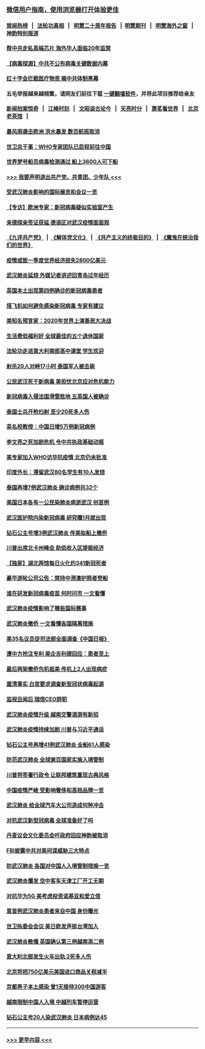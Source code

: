 ### [微信用户指南，使用浏览器打开体验更佳](https://github.com/gfw-breaker/banned-news1/blob/master/indexes/wechat-guide.md?t=0)
#### [禁闻热榜](热点新闻.md?t=0)  &nbsp;&nbsp;|&nbsp;&nbsp; [法轮功真相](https://github.com/gfw-breaker/truth/blob/master/README.md?t=0) &nbsp;&nbsp;|&nbsp;&nbsp; [明慧二十周年报告](https://github.com/gfw-breaker/mh-reports/blob/master/README.md?t=0) &nbsp;&nbsp;|&nbsp;&nbsp;[明慧期刊](https://github.com/gfw-breaker/mh-qikan) &nbsp;&nbsp;|&nbsp;&nbsp; [明慧海外之窗](https://github.com/gfw-breaker/mh-news/blob/master/README.md?t=0) &nbsp;&nbsp;|&nbsp;&nbsp; [神韵特别报道](https://github.com/gfw-breaker/mh-news/blob/master/shenyun.md?t=0)
#### [帮中共走私高端芯片 海外华人面临20年监禁](../pages/nsc418/n11855016.md?t=02101311) 
#### [【病毒探源】中共不公布病毒关键数据内幕](../pages/nsc418/n11856584.md?t=02101311) 
#### [红十字会拦截医疗物资 揭中共体制黑幕](../pages/nsc418/n11856750.md?t=02101311) 
#### 五毛举报越来越频繁，请网友们前往下载 [一键翻墙软件](https://github.com/gfw-breaker/ssr-accounts)，并将此项目推荐给亲友
#### [新闻拍案惊奇](https://github.com/gfw-breaker/banned-news1/blob/master/pages/link4.md) &nbsp;&nbsp;|&nbsp;&nbsp; [江峰时刻](https://github.com/gfw-breaker/banned-news1/blob/master/pages/link4.md) &nbsp;&nbsp;|&nbsp;&nbsp; [文昭谈古论今](https://github.com/gfw-breaker/banned-news1/blob/master/pages/link4.md) &nbsp;&nbsp;|&nbsp;&nbsp; [天亮时分](https://github.com/gfw-breaker/banned-news1/blob/master/pages/link4.md) &nbsp;&nbsp;|&nbsp;&nbsp; [萧茗看世界](https://github.com/gfw-breaker/banned-news1/blob/master/pages/link4.md) &nbsp;&nbsp;|&nbsp;&nbsp; [北京老茶馆](https://github.com/gfw-breaker/banned-news1/blob/master/pages/link4.md) &nbsp;&nbsp;|&nbsp;&nbsp; 
#### [暴风雨袭击欧洲 洪水暴发 数百航班取消](../pages/nsc418/n11856453.md?t=02101311) 
#### [世卫总干事：WHO专家团队已启程前往中国](../pages/nsc418/n11856612.md?t=02101311) 
#### [世界梦号船员病毒检测通过 船上3600人可下船](../pages/nsc418/n11856520.md?t=02101311) 
#### [>>> 我要声明退出共产党、共青团、少年队 <<<](https://github.com/begood0513/goodnews/blob/master/quit/letter.md) 
#### [受武汉肺炎影响的国际展览和会议一览](../pages/nsc418/n11856420.md?t=02101311) 
#### [【专访】欧洲专家：新冠病毒疑似实验室产生](../pages/nsc418/n11856378.md?t=02101311) 
#### [来德探亲签证获延 德语区对武汉疫情面面观](../pages/nsc418/n11856283.md?t=02101311) 
#### [《九评共产党》](https://github.com/begood0513/9ping.md/blob/master/README.md) &nbsp;|&nbsp; [《解体党文化》](../../../../jtdwh.md/blob/master/README.md)  &nbsp;|&nbsp; [《共产主义的终极目的》](../../../../gczydzjmd.md/blob/master/README.md) &nbsp;|&nbsp; [《魔鬼在统治我们的世界》](../../../../mgztzwmdsj.md/blob/master/README.md) 
#### [疫情或致一季度世界经济损失2800亿美元](../pages/nsc418/n11855639.md?t=02101311) 
#### [武汉肺炎延烧 外媒记者讲述回青岛过年经历](../pages/nsc418/n11856159.md?t=02101311) 
#### [英国本土出现第四例确诊的新冠病毒患者](../pages/nsc418/n11855930.md?t=02101311) 
#### [搭飞机如何避免感染新冠病毒 专家有建议](../pages/nsc418/n11853427.md?t=02101311) 
#### [美知名预言家：2020年世界上演善恶大决战](../pages/nsc418/n11855418.md?t=02101311) 
#### [生活费低福利好 全球最佳的五个退休国家](../pages/nsc418/n11848347.md?t=02101311) 
#### [法轮功走进意大利南部高中课堂 学生欢迎](../pages/nsc418/n11853859.md?t=02101311) 
#### [射杀20人对峙17小时 泰国军人被击毙](../pages/nsc418/n11854869.md?t=02101311) 
#### [公民武汉死于新病毒 美担忧北京应对危机能力](../pages/nsc418/n11854331.md?t=02101311) 
#### [新冠病毒入侵法国滑雪胜地 五英国人被确诊](../pages/nsc418/n11854307.md?t=02101311) 
#### [泰国士兵开枪扫射 至少20死多人伤](../pages/nsc418/n11854276.md?t=02101311) 
#### [英名校教授：中国日增5万例新冠病例](../pages/nsc418/n11854174.md?t=02101311) 
#### [李文亮之死加剧危机 令中共执政基础动摇](../pages/nsc418/n11854003.md?t=02101311) 
#### [美专家加入WHO访华抗疫情 北京仍未批准](../pages/nsc418/n11854043.md?t=02101311) 
#### [印度外长：滞留武汉80名学生有10人发烧](../pages/nsc418/n11853821.md?t=02101311) 
#### [泰国再增7例武汉肺炎 确诊病例共32个](../pages/nsc418/n11853808.md?t=02101311) 
#### [美国日本各有一公民染肺炎病逝武汉 创首例](../pages/nsc418/n11853509.md?t=02101311) 
#### [武汉医护院内染新冠病毒 研究曝1月就出现](../pages/nsc418/n11852928.md?t=02101311) 
#### [钻石公主号增3例武汉肺炎 传美拟船上撤侨](../pages/nsc418/n11853240.md?t=02101311) 
#### [川普出席北卡州峰会 助低收入区提振经济](../pages/nsc418/n11853232.md?t=02101311) 
#### [【独家】湖北两馆每日火化约341新冠死者](../pages/nsc418/n11845444.md?t=02101311) 
#### [豪华游轮公司公告：禁持中港澳护照者登船](../pages/nsc418/n11852761.md?t=02101311) 
#### [谁在研发新冠病毒疫苗 何时问市 一文看懂](../pages/nsc418/n11852840.md?t=02101311) 
#### [武汉肺炎疫情影响了哪些国际赛事](../pages/nsc418/n11852441.md?t=02101311) 
#### [武汉肺炎撤侨 一文看懂各国隔离措施](../pages/nsc418/n11844216.md?t=02101311) 
#### [美35名议员促司法部全面调查《中国日报》](../pages/nsc418/n11852435.md?t=02101311) 
#### [遭中方抢注专利 美企吉利德回应：患者至上](../pages/nsc418/n11852037.md?t=02101311) 
#### [最后两架撤侨包机抵美 传机上2人出现病症](../pages/nsc418/n11852173.md?t=02101311) 
#### [厘清事实 白宫要求调查新型冠状病毒起源](../pages/nsc418/n11852106.md?t=02101311) 
#### [监视丑闻后 瑞信CEO辞职](../pages/nsc418/n11852127.md?t=02101311) 
#### [武汉肺炎疫情升级 越南交警酒测有新招](../pages/nsc418/n11851632.md?t=02101311) 
#### [武汉肺炎疫情持续加剧 川普与习近平通话](../pages/nsc418/n11851613.md?t=02101311) 
#### [钻石公主号再增41例武汉肺炎 全船61人感染](../pages/nsc418/n11850401.md?t=02101311) 
#### [防范武汉肺炎 全球逾百国家实施入境管制](../pages/nsc418/n11850557.md?t=02101311) 
#### [川普将签署行政令 让联邦建筑重现古典风格](../pages/nsc418/n11850654.md?t=02101311) 
#### [中国疫情严峻 受影响奢侈和高档品牌一览](../pages/nsc418/n11850319.md?t=02101311) 
#### [武汉肺炎 给全球汽车大公司造成何种冲击](../pages/nsc418/n11850056.md?t=02101311) 
#### [对抗武汉新型冠病毒 全球准备好了吗](../pages/nsc418/n11850142.md?t=02101311) 
#### [丹麦议会文化委员会吁政府回应神韵被取消](../pages/nsc418/n11849312.md?t=02101311) 
#### [FBI披露中共对美间谍威胁三大特点](../pages/nsc418/n11849700.md?t=02101311) 
#### [防武汉肺炎 各国对中国人入境管制措施一览](../pages/nsc418/n11838726.md?t=02101311) 
#### [武汉肺炎爆发 空中客车天津工厂开工无期](../pages/nsc418/n11849634.md?t=02101311) 
#### [对抗华为5G 美考虑投资诺基亚和爱立信](../pages/nsc418/n11849510.md?t=02101311) 
#### [意首例武汉肺炎患者来自中国 身份曝光](../pages/nsc418/n11849454.md?t=02101311) 
#### [世卫执委会会议 美日欧发声挺台湾加入](../pages/nsc418/n11849433.md?t=02101311) 
#### [武汉肺炎散播 英国确认第三例越南添二例](../pages/nsc418/n11849439.md?t=02101311) 
#### [意大利北部发生火车出轨 2死多人伤](../pages/nsc418/n11848999.md?t=02101311) 
#### [北京将把750亿美元美国进口商品关税减半](../pages/nsc418/n11848896.md?t=02101311) 
#### [京都男子本土感染 曾1天接待300中国游客](../pages/nsc418/n11848641.md?t=02101311) 
#### [越南限制中国人入境 中越列车暂停运营](../pages/nsc418/n11847844.md?t=02101311) 
#### [钻石公主号20人染武汉肺炎 日本病例达45](../pages/nsc418/n11847823.md?t=02101311) 

----
#### [ >>> 更早内容 <<< ](../indexes/nsc418-earlier.md)
